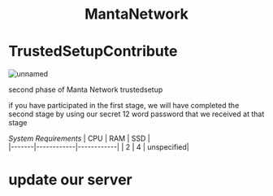  <h1 align="center">MantaNetwork </h1>

# TrustedSetupContribute
![unnamed](https://user-images.githubusercontent.com/100621008/204383868-7952c4c5-fd5e-4c86-aec1-0761f7045d2e.jpg)

second phase of Manta Network trustedsetup

if you have participated in the first stage, we will have completed the second stage by using our secret 12 word password that we received at that stage

*System Requirements*
|  CPU  |    RAM     |     SSD    |  
|-------|------------|------------|
|    2  |      4     | unspecified|

# update our server
